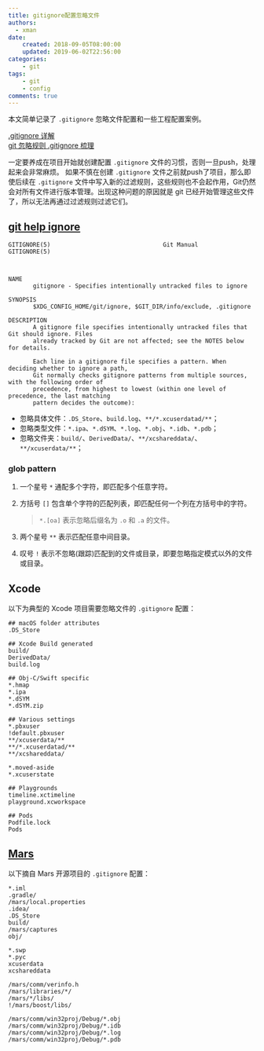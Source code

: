 ```yaml
---
title: gitignore配置忽略文件
authors:
  - xman
date:
    created: 2018-09-05T08:00:00
    updated: 2019-06-02T22:56:00
categories:
    - git
tags:
    - git
    - config
comments: true
---
```


本文简单记录了 `.gitignore` 忽略文件配置和一些工程配置案例。

<!-- more -->

[.gitignore 详解](https://www.cnblogs.com/ShaYeBlog/p/5355951.html)  
[git 忽略规则 .gitignore 梳理](https://www.cnblogs.com/kevingrace/p/5690241.html)  

一定要养成在项目开始就创建配置 `.gitignore` 文件的习惯，否则一旦push，处理起来会非常麻烦。
如果不慎在创建 `.gitignore` 文件之前就push了项目，那么即使后续在 `.gitignore` 文件中写入新的过滤规则，这些规则也不会起作用，Git仍然会对所有文件进行版本管理。出现这种问题的原因就是 git 已经开始管理这些文件了，所以无法再通过过滤规则过滤它们。

## [git help ignore](https://git-scm.com/docs/gitignore)

```
GITIGNORE(5)                                Git Manual                                GITIGNORE(5)



NAME
       gitignore - Specifies intentionally untracked files to ignore

SYNOPSIS
       $XDG_CONFIG_HOME/git/ignore, $GIT_DIR/info/exclude, .gitignore

DESCRIPTION
       A gitignore file specifies intentionally untracked files that Git should ignore. Files
       already tracked by Git are not affected; see the NOTES below for details.

       Each line in a gitignore file specifies a pattern. When deciding whether to ignore a path,
       Git normally checks gitignore patterns from multiple sources, with the following order of
       precedence, from highest to lowest (within one level of precedence, the last matching
       pattern decides the outcome):
```

- 忽略具体文件：`.DS_Store`、`build.log`、`**/*.xcuserdatad/**`；  
- 忽略类型文件：`*.ipa`、`*.dSYM`、`*.log`、`*.obj`、`*.idb`、`*.pdb`；  
- 忽略文件夹：`build/`、`DerivedData/`、`**/xcshareddata/`、`**/xcuserdata/**`；  

### glob pattern

1. 一个星号 `*` 通配多个字符，即匹配多个任意字符。
2. 方括号 `[]` 包含单个字符的匹配列表，即匹配任何一个列在方括号中的字符。

    > `*.[oa]` 表示忽略后缀名为 `.o` 和 `.a` 的文件。

3. 两个星号 `**` 表示匹配任意中间目录。  
4. 叹号 `!` 表示不忽略(跟踪)匹配到的文件或目录，即要忽略指定模式以外的文件或目录。

## Xcode

以下为典型的 Xcode 项目需要忽略文件的 `.gitignore` 配置：

```
## macOS folder attributes
.DS_Store

## Xcode Build generated
build/
DerivedData/
build.log

## Obj-C/Swift specific
*.hmap
*.ipa
*.dSYM
*.dSYM.zip

## Various settings
*.pbxuser
!default.pbxuser
**/xcuserdata/**
**/*.xcuserdatad/**
**/xcshareddata/

*.moved-aside
*.xcuserstate

## Playgrounds
timeline.xctimeline
playground.xcworkspace

## Pods
Podfile.lock
Pods
```

## [Mars](https://github.com/Tencent/mars)

以下摘自 Mars 开源项目的 `.gitignore` 配置：

```
*.iml
.gradle/
/mars/local.properties
.idea/
.DS_Store
build/
/mars/captures
obj/

*.swp
*.pyc
xcuserdata
xcshareddata

/mars/comm/verinfo.h
/mars/libraries/*/
/mars/*/libs/
!/mars/boost/libs/

/mars/comm/win32proj/Debug/*.obj
/mars/comm/win32proj/Debug/*.idb
/mars/comm/win32proj/Debug/*.log
/mars/comm/win32proj/Debug/*.pdb
```
